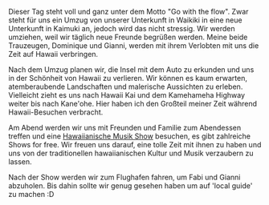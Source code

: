Dieser Tag steht voll und ganz unter dem Motto "Go with the flow". Zwar steht für uns ein Umzug von unserer Unterkunft in Waikiki in eine neue Unterkunft in Kaimuki an, jedoch wird das nicht stressig. Wir werden umziehen, weil wir täglich neue Freunde begrüßen werden. Meine beide Trauzeugen, Dominique und Gianni, werden mit ihrem Verlobten mit uns die Zeit auf Hawaii verbringen.

Nach dem Umzug planen wir, die Insel mit dem Auto zu erkunden und uns in der Schönheit von Hawaii zu verlieren. Wir können es kaum erwarten, atemberaubende Landschaften und malerische Aussichten zu erleben. Vielleicht zieht es uns nach Hawaii Kai und dem Kamehameha Highway weiter bis nach Kane'ohe. Hier haben ich den Großteil meiner Zeit während Hawaii-Besuchen verbracht. 

Am Abend werden wir uns mit Freunden und Familie zum Abendessen treffen und eine [Hawaiianische Musik Show](https://www.royalhawaiiancenter.com/events/malu-niu-entertainment) besuchen, es gibt zahlreiche Shows for free. Wir freuen uns darauf, eine tolle Zeit mit ihnen zu haben und uns von der traditionellen hawaiianischen Kultur und Musik verzaubern zu lassen. 

Nach der Show werden wir zum Flughafen fahren, um Fabi und Gianni abzuholen. Bis dahin sollte wir genug gesehen haben um auf 'local guide' zu machen :D
